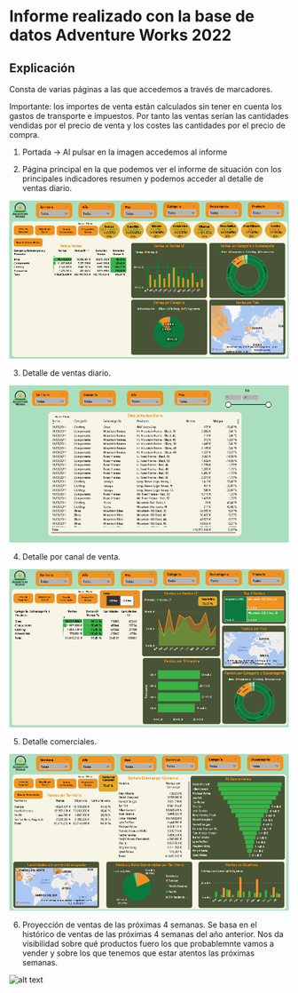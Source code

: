# Informe realizado con la base de datos Adventure Works 2022

## Explicación

Consta de varias páginas a las que accedemos a través de marcadores.

Importante: los importes de venta están calculados sin tener en cuenta los gastos de transporte e impuestos. Por tanto las ventas serían las cantidades vendidas por el precio de venta y los costes las cantidades por el precio de compra.

1. Portada -> Al pulsar en la imagen accedemos al informe

2. Página principal en la que podemos ver el informe de situación con los principales indicadores resumen y podemos acceder al detalle de ventas diario.

![alt text](<Informe Resumen.PNG>)

3. Detalle de ventas diario.

![alt text](<Detalle Ventas Diario.PNG>)

4. Detalle por canal de venta.

![alt text](<Detalle por canal venta.PNG>)

5. Detalle comerciales.

![alt text](<Detalle Comerciales.PNG>)

6. Proyección de ventas de las próximas 4 semanas. Se basa en el histórico de ventas de las próximas 4 semanas del año anterior. Nos da visibilidad sobre qué productos fuero los que probablemnte vamos a vender y sobre los que tenemos que estar atentos las próximas semanas.

![alt text](<Proyección Ventas.PNG>)
